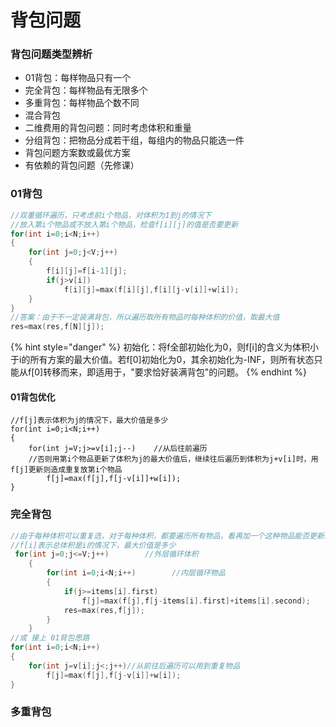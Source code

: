 # 背包问题

### 背包问题类型辨析

* 01背包：每样物品只有一个
* 完全背包：每样物品有无限多个
* 多重背包：每样物品个数不同
* 混合背包
* 二维费用的背包问题：同时考虑体积和重量
* 分组背包：把物品分成若干组，每组内的物品只能选一件
* 背包问题方案数或最优方案
* 有依赖的背包问题（先修课）

### 01背包

```cpp
//双重循环遍历，只考虑前i个物品，对体积为1到j的情况下
//放入第i个物品或不放入第i个物品，检查f[i][j]的值是否要更新
for(int i=0;i<N;i++)
{
    for(int j=0;j<V;j++)
    {
        f[i][j]=f[i-1][j];
        if(j>v[i])
            f[i][j]=max(f[i][j],f[i][j-v[i]]+w[i]);
    }
}   
//答案：由于不一定装满背包，所以遍历取所有物品时每种体积的价值，取最大值
res=max(res,f[N][j]);     
```

{% hint style="danger" %}
初始化：将f全部初始化为0，则f\[i\]的含义为体积小于i的所有方案的最大价值。若f\[0\]初始化为0，其余初始化为-INF，则所有状态只能从f\[0\]转移而来，即适用于，"要求恰好装满背包"的问题。
{% endhint %}

#### 01背包优化

```text
//f[j]表示体积为j的情况下，最大价值是多少
for(int i=0;i<N;i++)
{
    for(int j=V;j>=v[i];j--)    //从后往前遍历
    //否则用第i个物品更新了体积为j的最大价值后，继续往后遍历到体积为j+v[i]时，用f[j]更新则造成重复放第i个物品
        f[j]=max(f[j],f[j-v[i]]+w[i]);
}
```

### 完全背包

```cpp
//由于每种体积可以重复选，对于每种体积，都要遍历所有物品，看再加一个这种物品能否更新最大值
//f[i]表示总体积是i的情况下，最大价值是多少
 for(int j=0;j<=V;j++)        //外层循环体积
    {
        for(int i=0;i<N;i++)        //内层循环物品
        {
            if(j>=items[i].first)
                f[j]=max(f[j],f[j-items[i].first]+items[i].second);
            res=max(res,f[j]);
        }
    }
//或 接上 01背包思路
for(int i=0;i<N;i++)
{
    for(int j=v[i];j<;j++)//从前往后遍历可以用到重复物品
        f[j]=max(f[j],f[j-v[i]]+w[i]);
}
```

### 多重背包

